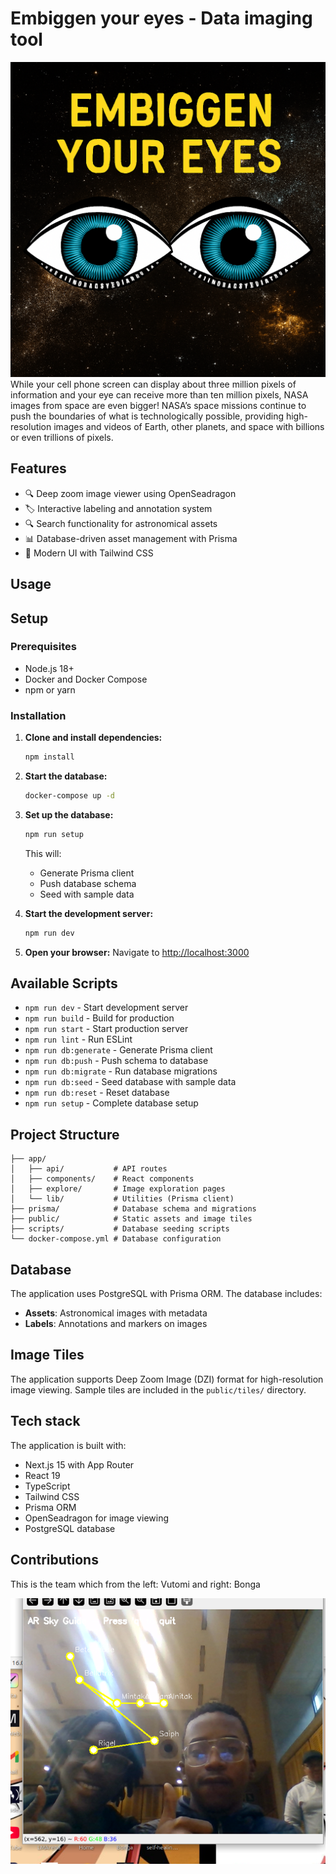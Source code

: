 
# Embiggen your eyes - Data imaging tool 

![Embiggen Your Eyes Logo](./logo.png)
While your cell phone screen can display about three million pixels of information and your eye can receive more than ten million pixels, NASA images from space are even bigger! NASA’s space missions continue to push the boundaries of what is technologically possible, providing high-resolution images and videos of Earth, other planets, and space with billions or even trillions of pixels. 

## Features

- 🔍 Deep zoom image viewer using OpenSeadragon
- 🏷️ Interactive labeling and annotation system
- 🔍 Search functionality for astronomical assets
- 📊 Database-driven asset management with Prisma
- 🎨 Modern UI with Tailwind CSS


## Usage


## Setup

### Prerequisites

- Node.js 18+ 
- Docker and Docker Compose
- npm or yarn

### Installation

1. **Clone and install dependencies:**
   ```bash
   npm install
   ```

2. **Start the database:**
   ```bash
   docker-compose up -d
   ```

3. **Set up the database:**
   ```bash
   npm run setup
   ```
   This will:
   - Generate Prisma client
   - Push database schema
   - Seed with sample data

4. **Start the development server:**
   ```bash
   npm run dev
   ```

5. **Open your browser:**
   Navigate to [http://localhost:3000](http://localhost:3000)

## Available Scripts

- `npm run dev` - Start development server
- `npm run build` - Build for production
- `npm run start` - Start production server
- `npm run lint` - Run ESLint
- `npm run db:generate` - Generate Prisma client
- `npm run db:push` - Push schema to database
- `npm run db:migrate` - Run database migrations
- `npm run db:seed` - Seed database with sample data
- `npm run db:reset` - Reset database
- `npm run setup` - Complete database setup

## Project Structure

```
├── app/
│   ├── api/           # API routes
│   ├── components/    # React components
│   ├── explore/       # Image exploration pages
│   └── lib/           # Utilities (Prisma client)
├── prisma/            # Database schema and migrations
├── public/            # Static assets and image tiles
├── scripts/           # Database seeding scripts
└── docker-compose.yml # Database configuration
```

## Database

The application uses PostgreSQL with Prisma ORM. The database includes:

- **Assets**: Astronomical images with metadata
- **Labels**: Annotations and markers on images

## Image Tiles

The application supports Deep Zoom Image (DZI) format for high-resolution image viewing. Sample tiles are included in the `public/tiles/` directory.

## Tech stack
The application is built with:
- Next.js 15 with App Router
- React 19
- TypeScript
- Tailwind CSS
- Prisma ORM
- OpenSeadragon for image viewing
- PostgreSQL database

## Contributions
This is the team which from the left: Vutomi and right: Bonga

![team_pic](./ar_team.png)
